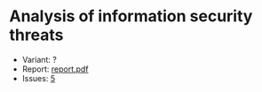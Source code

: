 # Analysis of information security threats

- Variant: ?
- Report: [report.pdf](https://github.com/nadevko/bsuir-FIS-1/releases/download/term-4/lw-04.pdf)
- Issues: [5](https://github.com/nadevko/bsuir-FIS-1/issues/5)

